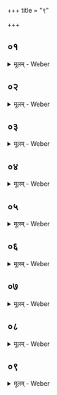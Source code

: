 +++
title = "९"

+++


##  ०१
<details><summary>मूलम् - Weber</summary>

अ᳘प वा᳘ एत᳘स्मात्॥  
श्री राष्ट्रं᳘ क्रामतिॗ योऽश्वमेधे᳘न य᳘जते॥
</details>

##  ०२
<details><summary>मूलम् - Weber</summary>

ऊर्ध्वा᳘मेनामु᳘छ्रापये᳘ति॥  
श्रीर्वै᳘ राष्ट्र᳘मश्वमेधः श्रि᳘यमेॗवास्मै राष्ट्र᳘मूर्ध्वमु᳘छ्रयति॥
</details>

##  ०३
<details><summary>मूलम् - Weber</summary>

गिरौ᳘ भारᳫं ह᳘रन्निवे᳘ति॥  
श्रीर्वै᳘ राष्ट्र᳘स्य भारः श्रि᳘यमेॗवास्मै राष्ट्रᳫं सं᳘नह्यत्य᳘थो श्रि᳘यमेॗवास्मिन्राष्ट्र᳘मधिनि᳘दधाति॥
</details>

##  ०४
<details><summary>मूलम् - Weber</summary>

अ᳘थास्यै म᳘ध्यमेधतामि᳘ति॥  
श्रीर्वै᳘ राष्ट्र᳘स्य म᳘ध्यं श्रि᳘यमेव᳘ राष्ट्रे᳘ मध्यॗतोऽन्ना᳘द्यं दधाति॥
</details>

##  ०५
<details><summary>मूलम् - Weber</summary>

शीते वा᳘ते पुन᳘न्निवे᳘ति॥  
क्षे᳘मो वै᳘ राष्ट्र᳘स्य शीतं क्षे᳘ममेॗवास्मै करोति॥
</details>

##  ०६
<details><summary>मूलम् - Weber</summary>

यॗकासकौ᳘ शकुन्तिके᳘ति॥  
विड्वै᳘ शकुन्तिॗकाह᳘लगि᳘ति व᳘ञ्चती᳘ति वि᳘शो वै᳘ राष्ट्रा᳘य वञ्चन्त्या᳘हन्ति गभे प᳘सो नि᳘गल्गलीति धा᳘रके᳘ति विड्वै ग᳘भो राष्ट्रम् प᳘सो राष्ट्र᳘मेव᳘ विश्या᳘हन्ति त᳘स्माद्राष्ट्रो वि᳘शं घा᳘तुकः॥
</details>

##  ०७
<details><summary>मूलम् - Weber</summary>

माता᳘ च ते पिता᳘ च त इ᳘ति॥  
इयं वै᳘ माॗतासौ᳘ पिॗताभ्या᳘मेॗवैनᳫं स्वर्गं᳘ लोकं᳘ गमयत्य᳘ग्रं वृक्ष᳘स्य रोहत इ᳘ति श्रीर्वै᳘ राष्ट्रस्या᳘ग्रं श्रि᳘यमेॗवैनं राष्ट्रस्या᳘ग्रं गमयति प्र᳘तिलामी᳘ति ते पिता᳘ गभे᳘ मुष्टि᳘मतंसयदि᳘ति विड्वै᳘ गभो᳘ राष्ट्र᳘म् मुष्टी᳘ राष्ट्र᳘मेव᳘ विश्या᳘हन्ति त᳘स्माद्राष्ट्री वि᳘षं घा᳘तुकः॥
</details>

##  ०८
<details><summary>मूलम् - Weber</summary>

य᳘द्धरिणो य᳘वमत्ती᳘ति॥  
विड्वै य᳘वो राष्ट्र᳘ᳫं᳘ हरिणो वि᳘शमेव᳘ राष्ट्रा᳘याॗद्यां करोति त᳘स्माद्राष्ट्रो वि᳘शमत्ति न᳘ पुष्ट᳘म् पशु म᳘न्यत इ᳘ति त᳘स्माद्रा᳘जा पशून्न᳘ पुष्यति शूद्रा यद᳘र्यजारा न पो᳘षाय न᳘ धनायती᳘ति त᳘स्माद्वैशीपुॗत्रं नाभिषिञ्चति॥
</details>

##  ०९
<details><summary>मूलम् - Weber</summary>

अ᳘प वा᳘ एते᳘भ्यः प्राणाः᳘ क्रामन्ति॥  
ये᳘ यज्ञे᳘ऽपूतां वा᳘चं व᳘दन्ति दधिक्रा᳘व्णो अकारिषमि᳘ति सुरभिम᳘तीमृ᳘चमन्ततो᳘ऽन्वाहुर्वा᳘चमेव᳘ पुनतेॗ नैभ्यः प्राणा अ᳘पक्रामन्ति॥
</details>